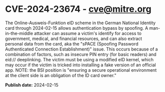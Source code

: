 # CVE-2024-23674 - cve@mitre.org

The Online-Ausweis-Funktion eID scheme in the German National Identity card through 2024-02-15 allows authentication bypass by spoofing. A man-in-the-middle attacker can assume a victim's identify for access to government, medical, and financial resources, and can also extract personal data from the card, aka the "sPACE (Spoofing Password Authenticated Connection Establishment)" issue. This occurs because of a combination of factors, such as insecure PIN entry (for basic readers) and eid:// deeplinking. The victim must be using a modified eID kernel, which may occur if the victim is tricked into installing a fake version of an official app. NOTE: the BSI position is "ensuring a secure operational environment at the client side is an obligation of the ID card owner."

**Publish date:** 2024-02-15
